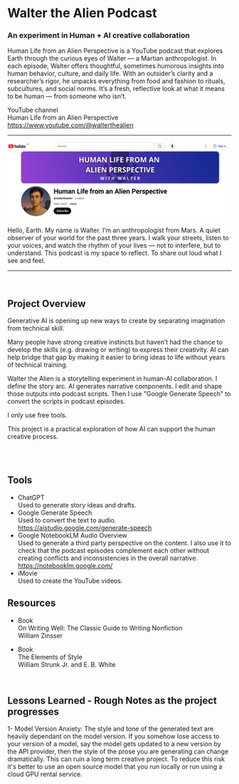 # Walter the Alien Podcast
### An experiment in Human + AI creative collaboration

Human Life from an Alien Perspective is a YouTube podcast that explores Earth through the curious eyes of Walter — a Martian anthropologist. In each episode, Walter offers thoughtful, sometimes humorous insights into human behavior, culture, and daily life. With an outsider’s clarity and a researcher’s rigor, he unpacks everything from food and fashion to rituals, subcultures, and social norms. It’s a fresh, reflective look at what it means to be human — from someone who isn’t.

YouTube channel<br>
Human Life from an Alien Perspective<br>
https://www.youtube.com/@walterthealien

<hr>
<a href="https://www.youtube.com/@walterthealien">
  <img src="https://github.com/vbookshelf/Walter-the-Alien-Podcast/blob/main/images/channel.png" alt="Ep1 - Hello, Earth" width="1000">
</a>

Hello, Earth. My name is Walter. I’m an anthropologist from Mars. A quiet observer of your world for the past three years. I walk your streets, listen to your voices, and watch the rhythm of your lives — not to interfere, but to understand. This podcast is my space to reflect. To share out loud what I see and feel.

<hr>
<br>

## Project Overview

Generative AI is opening up new ways to create by separating imagination from technical skill.

Many people have strong creative instincts but haven’t had the chance to develop the skills (e.g. drawing or writing) to express their creativity. AI can help bridge that gap by making it easier to bring ideas to life without years of technical training.

Walter the Alien is a storytelling experiment in human-AI collaboration. I define the story arc. AI generates narrative components. I edit and shape those outputs into podcast scripts. Then I use "Google Generate Speech" to convert the scripts in podcast episodes. 

I only use free tools.

This project is a practical exploration of how AI can support the human creative process.

<br>
<br>

## Tools

- ChatGPT<br>
Used to generate story ideas and drafts.
- Google Generate Speech<br>
Used to convert the text to audio.<br>
https://aistudio.google.com/generate-speech
- Google NotebookLM Audio Overview<br>
  Used to generate a third party perspective on the content. I also use it to check that the podcast episodes complement each other without creating conflicts and inconsistencies in the overall narrative.<br>
https://notebooklm.google.com/
- iMovie<br>
Used to create the YouTube videos.

## Resources
- Book<br>
On Writing Well: The Classic Guide to Writing Nonfiction<br>
William Zinsser

- Book<br>
The Elements of Style<br>
 William Strunk Jr. and E. B. White

<br>

## Lessons Learned - Rough Notes as the project progresses
1- Model Version Anxiety: The style and tone of the generated text are heavily dependant on the model version. If you somehow lose access to your version of a model, say the model gets updated to a new version by the API provider, then the style of the prose you are generating can change dramatically. This can ruin a long term creative project. To reduce this risk it's better to use an open source model that you run locally or run using a cloud GPU rental service.


